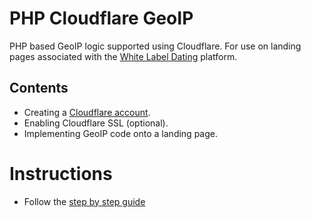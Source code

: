 # PHP Cloudflare GeoIP
PHP based GeoIP logic supported using Cloudflare. For use on landing pages associated with the [White Label Dating][wld] platform.

## Contents

* Creating a [Cloudflare account][cf].
* Enabling Cloudflare SSL (optional).
* Implementing GeoIP code onto a landing page.

# Instructions

* Follow the [step by step guide](docs/instructions.pdf)

[wld]: http://www.whitelabeldating.com/
[cf]: https://www.cloudflare.com/
